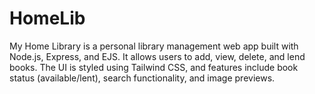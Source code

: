 # HomeLib
My Home Library is a personal library management web app built with Node.js, Express, and EJS. It allows users to add, view, delete, and lend books. The UI is styled using Tailwind CSS, and features include book status (available/lent), search functionality, and image previews.
